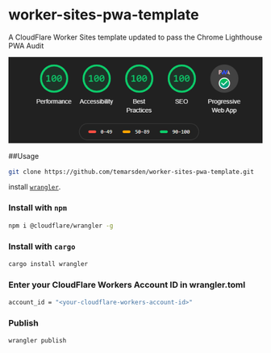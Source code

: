 # worker-sites-pwa-template
A CloudFlare Worker Sites template updated to pass the Chrome Lighthouse PWA Audit

![Lighthouse Audit](/chrome_lighthouse_audit.png)

##Usage

```bash
git clone https://github.com/temarsden/worker-sites-pwa-template.git
```
install [`wrangler`](https://github.com/cloudflare/wrangler).

### Install with `npm`

```bash
npm i @cloudflare/wrangler -g
```

### Install with `cargo`

```bash
cargo install wrangler
```

### Enter your CloudFlare Workers Account ID in wrangler.toml

```bash
account_id = "<your-cloudflare-workers-account-id>"
```

### Publish

```bash
wrangler publish
```
